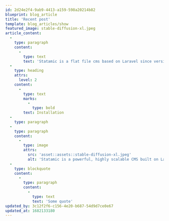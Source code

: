 ```yaml
---
id: 2d24e2f4-9ab9-4413-a159-598a20214b82
blueprint: blog_article
title: 'Recent post'
template: blog_articles/show
featured_image: stable-diffusion-xl.jpeg
article_content:
  -
    type: paragraph
    content:
      -
        type: text
        text: 'Statamic is a flat file cms based on Laravel since version 3, that came out Spring 2020. Before it was based on Lumen. Statamic is used by "Der Spiegel" which speaks for it I guess. Like every Laravel product over the last few years, Statamic is fashion-driven. It presents itself with a unique late 80s neon outfit and hip, conversational language in the docs. If you start with laravel you endup with Tailwind CSS and Alpine.js - it''s all coming out of one think-tank.'
  -
    type: heading
    attrs:
      level: 2
    content:
      -
        type: text
        marks:
          -
            type: bold
        text: Installation
  -
    type: paragraph
  -
    type: paragraph
    content:
      -
        type: image
        attrs:
          src: 'asset::assets::stable-diffusion-xl.jpeg'
          alt: 'Statamic is a powerful, highly scalable CMS built on Laravel.'
  -
    type: blockquote
    content:
      -
        type: paragraph
        content:
          -
            type: text
            text: 'Some quote'
updated_by: 3c12f2f6-c156-4e20-b687-54d9d7ce0e67
updated_at: 1682133180
---
```

